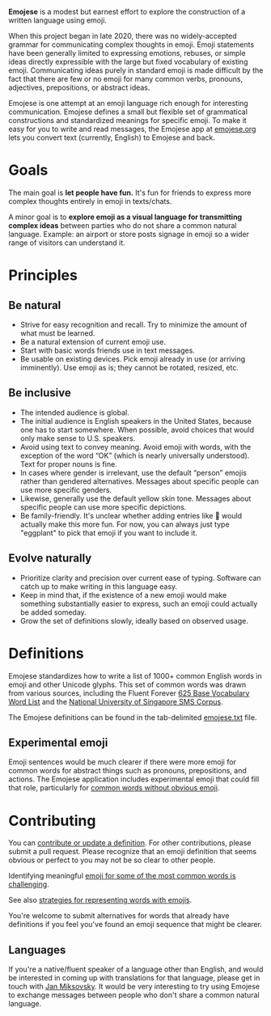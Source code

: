 **Emojese** is a modest but earnest effort to explore the construction of a written language using emoji.

When this project began in late 2020, there was no widely-accepted grammar for communicating complex thoughts in emoji. Emoji statements have been generally limited to expressing emotions, rebuses, or simple ideas directly expressible with the large but fixed vocabulary of existing emoji. Communicating ideas purely in standard emoji is made difficult by the fact that there are few or no emoji for many common verbs, pronouns, adjectives, prepositions, or abstract ideas.

Emojese is one attempt at an emoji language rich enough for interesting communication. Emojese defines a small but flexible set of grammatical constructions and standardized meanings for specific emoji. To make it easy for you to write and read messages, the Emojese app at [emojese.org](https://emojese.org) lets you convert text (currently, English) to Emojese and back.

# Goals

The main goal is **let people have fun.** It's fun for friends to express more complex thoughts entirely in emoji in texts/chats.

A minor goal is to **explore emoji as a visual language for transmitting complex ideas** between parties who do not share a common natural language. Example: an airport or store posts signage in emoji so a wider range of visitors can understand it.

# Principles

## Be natural

- Strive for easy recognition and recall. Try to minimize the amount of what must be learned.
- Be a natural extension of current emoji use.
- Start with basic words friends use in text messages.
- Be usable on existing devices. Pick emoji already in use (or arriving imminently). Use emoji as is; they cannot be rotated, resized, etc.

## Be inclusive

- The intended audience is global.
- The initial audience is English speakers in the United States, because one has to start somewhere. When possible, avoid choices that would only make sense to U.S. speakers.
- Avoid using text to convey meaning. Avoid emoji with words, with the exception of the word “OK” (which is nearly universally understood). Text for proper nouns is fine.
- In cases where gender is irrelevant, use the default “person” emojis rather than gendered alternatives. Messages about specific people can use more specific genders.
- Likewise, generally use the default yellow skin tone. Messages about specific people can use more specific depictions.
- Be family-friendly. It's unclear whether adding entries like 🍆 would actually make this more fun. For now, you can always just type "eggplant" to pick that emoji if you want to include it.

## Evolve naturally

- Prioritize clarity and precision over current ease of typing. Software can catch up to make writing in this language easy.
- Keep in mind that, if the existence of a new emoji would make something substantially easier to express, such an emoji could actually be added someday.
- Grow the set of definitions slowly, ideally based on observed usage.

# Definitions

Emojese standardizes how to write a list of 1000+ common English words in emoji and other Unicode glyphs. This set of common words was drawn from various sources, including the Fluent Forever [625 Base Vocabulary Word List](https://fluent-forever.com/wp-content/uploads/2014/05/625-List-Alphabetical.pdf) and the [National University of Singapore SMS Corpus](https://scholarbank.nus.edu.sg/handle/10635/137343).

The Emojese definitions can be found in the tab-delimited [emojese.txt](./data/emojese.txt) file.

## Experimental emoji

Emoji sentences would be much clearer if there were more emoji for common words for abstract things such as pronouns, prepositions, and actions. The Emojese application includes experimental emoji that could fill that role, particularly for [common words without obvious emoji](https://docs.google.com/document/d/1Lkfpwm_BLYZiUEgtFUQ6OXYiLGlM9Jo8j44sR58Xn_I/edit).

# Contributing

You can [contribute or update a definition](https://docs.google.com/forms/d/1-TFomAkbYQyJSD6b-8vi-jDbahqxcg53DqtLmdo940A/). For other contributions, please submit a pull request. Please recognize that an emoji definition that seems obvious or perfect to you may not be so clear to other people.

Identifying meaningful [emoji for some of the most common words is challenging](docs/Challenges.md).

See also [strategies for representing words with emojis](docs/Strategies.md).

You're welcome to submit alternatives for words that already have definitions if you feel you've found an emoji sequence that might be clearer.

## Languages

If you're a native/fluent speaker of a language other than English, and would be interested in coming up with translations for that language, please get in touch with [Jan Miksovsky](https://fosstodon.org/@JanMiksovsky). It would be very interesting to try using Emojese to exchange messages between people who don't share a common natural language.
